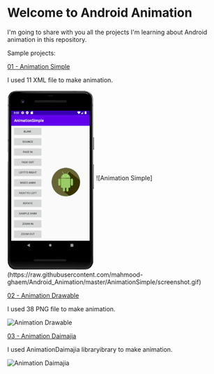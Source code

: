 # Welcome to Android Animation
I'm going to share with you all the projects I'm learning about Android animation in this repository.

Sample projects:

[01 - Animation Simple](https://github.com/mahmood-ghaem/Android_Animation/tree/master/AnimationSimple)

I used 11 XML file to make animation.

<img width="200"  alt="Animation Simple" align="middle" src="./AnimationSimple/screenshot.gif" />
![Animation Simple](https://raw.githubusercontent.com/mahmood-ghaem/Android_Animation/master/AnimationSimple/screenshot.gif)

[02 - Animation Drawable](https://github.com/mahmood-ghaem/Android_Animation/tree/master/AnimationDrawable)

I used 38 PNG file to make animation.

![Animation Drawable](https://raw.githubusercontent.com/mahmood-ghaem/Android_Animation/master/AnimationDrawable/screenshot.gif)

[03 - Animation Daimajia](https://github.com/mahmood-ghaem/Android_Animation/tree/master/AnimationDaimajia)

I used AnimationDaimajia libraryibrary to make animation.

![Animation Daimajia](https://raw.githubusercontent.com/mahmood-ghaem/Android_Animation/master/AnimationDaimajia/screenshot.gif)